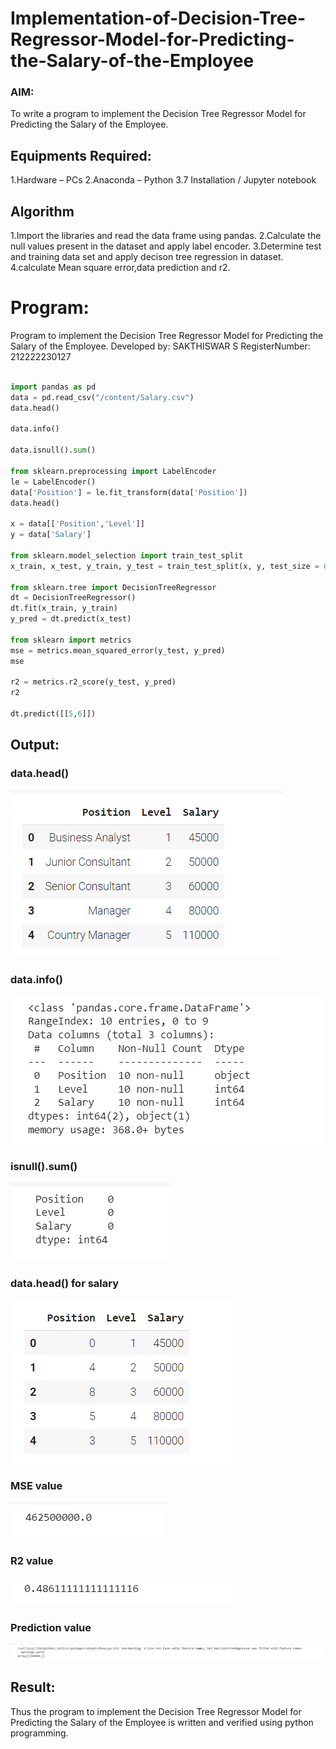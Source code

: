 # Implementation-of-Decision-Tree-Regressor-Model-for-Predicting-the-Salary-of-the-Employee
### AIM:
To write a program to implement the Decision Tree Regressor Model for Predicting the Salary of the Employee.

## Equipments Required:
1.Hardware – PCs
2.Anaconda – Python 3.7 Installation / Jupyter notebook
## Algorithm
1.Import the libraries and read the data frame using pandas.
2.Calculate the null values present in the dataset and apply label encoder.
3.Determine test and training data set and apply decison tree regression in dataset.
4.calculate Mean square error,data prediction and r2.


# Program:
Program to implement the Decision Tree Regressor Model for Predicting the Salary of the Employee.
Developed by: SAKTHISWAR S
RegisterNumber:  212222230127


```python

import pandas as pd
data = pd.read_csv("/content/Salary.csv")
data.head()

data.info()

data.isnull().sum()

from sklearn.preprocessing import LabelEncoder
le = LabelEncoder()
data['Position'] = le.fit_transform(data['Position'])
data.head()

x = data[['Position','Level']]
y = data['Salary']

from sklearn.model_selection import train_test_split
x_train, x_test, y_train, y_test = train_test_split(x, y, test_size = 0.2, random_state = 2)

from sklearn.tree import DecisionTreeRegressor
dt = DecisionTreeRegressor()
dt.fit(x_train, y_train)
y_pred = dt.predict(x_test)

from sklearn import metrics
mse = metrics.mean_squared_error(y_test, y_pred)
mse

r2 = metrics.r2_score(y_test, y_pred)
r2

dt.predict([[5,6]])

```
## Output:
### data.head()
![image](https://github.com/SAKTHISWAR/Implementation-of-Decision-Tree-Regressor-Model-for-Predicting-the-Salary-of-the-Employee/blob/main/m1.png)

### data.info()
![image](https://github.com/SAKTHISWAR/Implementation-of-Decision-Tree-Regressor-Model-for-Predicting-the-Salary-of-the-Employee/blob/main/m2.png)


### isnull().sum()
![image](https://github.com/SAKTHISWAR/Implementation-of-Decision-Tree-Regressor-Model-for-Predicting-the-Salary-of-the-Employee/blob/main/m3.png)

### data.head() for salary
![image](https://github.com/SAKTHISWAR/Implementation-of-Decision-Tree-Regressor-Model-for-Predicting-the-Salary-of-the-Employee/blob/main/m4.png)


### MSE value
![image](https://github.com/SAKTHISWAR/Implementation-of-Decision-Tree-Regressor-Model-for-Predicting-the-Salary-of-the-Employee/blob/main/m5.png)


### R2 value
![image](https://github.com/SAKTHISWAR/Implementation-of-Decision-Tree-Regressor-Model-for-Predicting-the-Salary-of-the-Employee/blob/main/m6.png)


### Prediction value
![image](https://github.com/SAKTHISWAR/Implementation-of-Decision-Tree-Regressor-Model-for-Predicting-the-Salary-of-the-Employee/blob/main/m7.png)


## Result:
Thus the program to implement the Decision Tree Regressor Model for Predicting the Salary of the Employee is written and verified using python programming.
